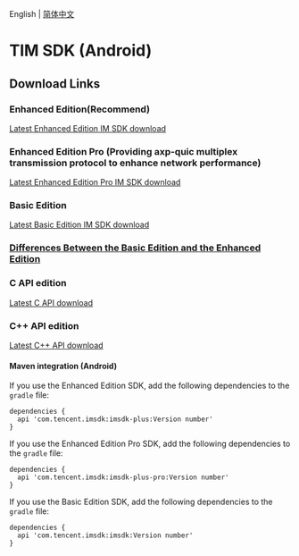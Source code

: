 English | [简体中文](./README_ZH.md)

# TIM SDK (Android)

## Download Links

### Enhanced Edition(Recommend)
[Latest Enhanced Edition IM SDK download](https://im.sdk.qcloud.com/download/plus/7.4.4655/imsdk-plus-7.4.4655.aar) 

### Enhanced Edition Pro (Providing axp-quic multiplex transmission protocol to enhance network performance)
[Latest Enhanced Edition Pro IM SDK download](https://im.sdk.qcloud.com/download/plus/7.4.4655/imsdk-plus-pro-7.4.4655.aar) 

### Basic Edition
[Latest Basic Edition IM SDK download](https://im.sdk.qcloud.com/download/standard/5.1.66/imsdk-5.1.66.aar)

### [Differences Between the Basic Edition and the Enhanced Edition](https://github.com/tencentyun/TIMSDK#%E5%9F%BA%E7%A1%80%E7%89%88%E4%B8%8E%E5%A2%9E%E5%BC%BA%E7%89%88%E5%B7%AE%E5%BC%82%E5%AF%B9%E6%AF%94)

### C API edition
[Latest C API download](https://im.sdk.qcloud.com/download/plus/7.4.4655/cross_platform/ImSDK_Android_C_7.4.4655.zip)

### C++ API edition
[Latest C++ API download](https://im.sdk.qcloud.com/download/plus/7.4.4655/cross_platform/ImSDK_Android_CPP_7.4.4655.zip)

#### Maven integration (Android)
 If you use the Enhanced Edition SDK, add the following dependencies to the `gradle` file:
 ```
 dependencies {
   api 'com.tencent.imsdk:imsdk-plus:Version number'
 }
 ```
 
  If you use the Enhanced Edition Pro SDK, add the following dependencies to the `gradle` file:
 ```
 dependencies {
   api 'com.tencent.imsdk:imsdk-plus-pro:Version number'
 }
 ```
 If you use the Basic Edition SDK, add the following dependencies to the `gradle` file:
 ```
 dependencies {
   api 'com.tencent.imsdk:imsdk:Version number'
 }
 ```
